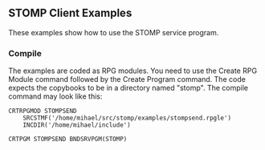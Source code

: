 ## STOMP Client Examples

These examples show how to use the STOMP service program.


### Compile

The examples are coded as RPG modules. You need to use the Create RPG Module command
followed by the Create Program command. The code expects the copybooks to be in a 
directory named "stomp". The compile command may look like this:

    CRTRPGMOD STOMPSEND 
        SRCSTMF('/home/mihael/src/stomp/examples/stompsend.rpgle')
        INCDIR('/home/mihael/include')
    
    CRTPGM STOMPSEND BNDSRVPGM(STOMP)
